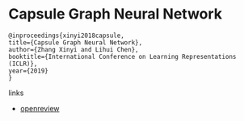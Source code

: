 # Capsule Graph Neural Network

```
@inproceedings{xinyi2018capsule,
title={Capsule Graph Neural Network},
author={Zhang Xinyi and Lihui Chen},
booktitle={International Conference on Learning Representations (ICLR)},
year={2019}
}
```

links
- [openreview](https://openreview.net/forum?id=Byl8BnRcYm)
